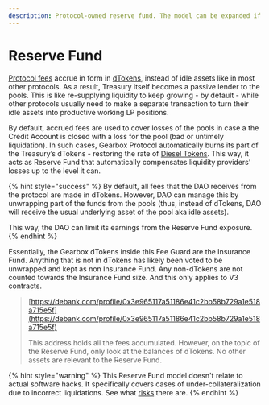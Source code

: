 ```yaml
---
description: Protocol-owned reserve fund. The model can be expanded if DAO decides to.
---
```


# Reserve Fund

[Protocol fees](../protocol-fees.md) accrue in form in [dTokens](../../lending-market/pools-and-apy/#pool-tokens-staked-diesel-tokens), instead of idle assets like in most other protocols. As a result, Treasury itself becomes a passive lender to the pools. This is like re-supplying liquidity to keep growing - by default - while other protocols usually need to make a separate transaction to turn their idle assets into productive working LP positions.&#x20;

By default, accrued fees are used to cover losses of the pools in case a the Credit Account is closed with a loss for the pool (bad or untimely liquidation). In such cases, Gearbox Protocol automatically burns its part of the Treasury’s dTokens - restoring the rate of [Diesel Tokens](../../lending-market/pools-and-apy/#what-is-a-diesel-token). This way, it acts as Reserve Fund that automatically compensates liquidity providers’ losses up to the level it can.

{% hint style="success" %}
By default, all fees that the DAO receives from the protocol are made in dTokens. However, DAO can manage this by unwrapping part of the funds from the pools (thus, instead of dTokens, DAO will receive the usual underlying asset of the pool aka idle assets).&#x20;

This way, the DAO can limit its earnings from the Reserve Fund exposure.
{% endhint %}

Essentially, the Gearbox dTokens inside this Fee Guard are the Insurance Fund. Anything that is not in dTokens has likely been voted to be unwrapped and kept as non Insurance Fund. Any non-dTokens are not counted towards the Insurance Fund size. And this only applies to V3 contracts.

> [https://debank.com/profile/0x3e965117a51186e41c2bb58b729a1e518a715e5f](https://debank.com/profile/0x3e965117a51186e41c2bb58b729a1e518a715e5f)
>
> This address holds all the fees accumulated. However, on the topic of the Reserve Fund, only look at the balances of dTokens. No other assets are relevant to the Reserve Fund.&#x20;

{% hint style="warning" %}
This Reserve Fund model doesn't relate to actual software hacks. It specifically covers cases of under-collateralization due to incorrect liquidations. See what [risks](../../risk-and-security/risks-terms.md#protocol-technical-disclosure) there are.
{% endhint %}
